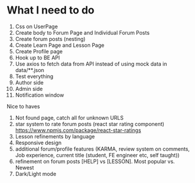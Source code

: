# What I need to do

1. Css on UserPage
2. Create body to Forum Page and Individual Forum Posts
3. Create forum posts (nesting)
4. Create Learn Page and Lesson Page
5. Create Profile page
6. Hook up to BE API
7. Use axios to fetch data from API instead of using mock data in data/\*\*.json
8. Test everything
9. Author side
10. Admin side
11. Notification window

Nice to haves

1. Not found page, catch all for unknown URLS
2. star system to rate forum posts (react star rating component) https://www.npmjs.com/package/react-star-ratings
3. Lesson refinements by language
4. Responsive design
5. additional forum/profile features (KARMA, review system on comments, Job experience, current title (student, FE engineer etc, self taught))
6. refinement on forum posts [HELP] vs [LESSON]. Most popular vs. Newest
7. Dark/Light mode
